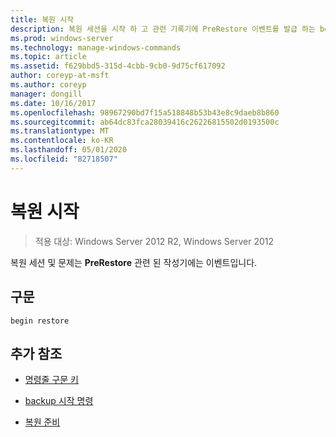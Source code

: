 ```yaml
---
title: 복원 시작
description: 복원 세션을 시작 하 고 관련 기록기에 PreRestore 이벤트를 발급 하는 begin restore 명령에 대 한 참조 항목입니다.
ms.prod: windows-server
ms.technology: manage-windows-commands
ms.topic: article
ms.assetid: f629bbd5-315d-4cbb-9cb0-9d75cf617092
author: coreyp-at-msft
ms.author: coreyp
manager: dongill
ms.date: 10/16/2017
ms.openlocfilehash: 98967290bd7f15a518848b53b43e8c9daeb8b860
ms.sourcegitcommit: ab64dc83fca28039416c26226815502d0193500c
ms.translationtype: MT
ms.contentlocale: ko-KR
ms.lasthandoff: 05/01/2020
ms.locfileid: "82718507"
---
```

# <a name="begin-restore"></a>복원 시작

> 적용 대상: Windows Server 2012 R2, Windows Server 2012

복원 세션 및 문제는 **PreRestore** 관련 된 작성기에는 이벤트입니다.

## <a name="syntax"></a>구문

```
begin restore
```

## <a name="additional-references"></a>추가 참조

- [명령줄 구문 키](command-line-syntax-key.md)

- [backup 시작 명령](begin-backup.md)

- [복원 준비](https://docs.microsoft.com/windows/win32/vss/overview-of-preparing-for-restore)
